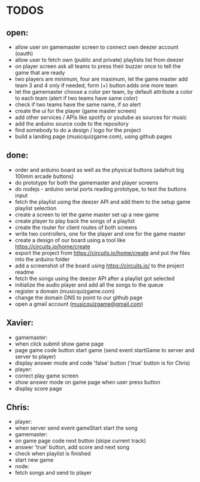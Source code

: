# TODOS

## open:


* allow user on gamemaster screen to connect own deezer account (oauth)
* allow user to fetch own (public and private) playlists list from deezer
* on player screen ask all teams to press their buzzer once to tell the game that are ready
* two players are minimum, four are maximum, let the game master add team 3 and 4 only if needed, form (+) button adds one more team
* let the gamemaster choose a color per team, by default attribute a color to each team (alert if two teams have same color)
* check if two teams have the same name, if so alert
* create the ui for the player (game master screen)
* add other services / APIs like spotify or youtube as sources for music
* add the arduino source code to the repository
* find somebody to do a design / logo for the project
* build a landing page (musicquizgame.com), using github pages

## done:

* order and arduino board as well as the physical buttons (adafruit big 100mm arcade buttons)
* do prototype for both the gamemaster and player screens
* do nodejs - arduino serial ports reading prototype, to test the buttons input
* fetch the playlist using the deezer API and add them to the setup game playlist selection
* create a screen to let the game master set up a new game
* create player to play back the songs of a playlist
* create the router for client routes of both screens
* write two controllers, one for the player and one for the game master
* create a design of our board using a tool like https://circuits.io/home/create
* export the project from https://circuits.io/home/create and put the files into the arduino folder
* add a screenshot of the board using https://circuits.io/ to the project readme
* fetch the songs using the deezer API after a playlist got selected
* initialize the audio player and add all the songs to the queue
* register a domain (musicquizgame.com)
* change the domain DNS to point to our github page
* open a gmail account (musicquizgame@gmail.com)

## Xavier:
* gamemaster: 
 * when click submit show game page
 * page game code button start game (send event startGame to server and server to player)
 * display answer mode and code 'false' button ('true' button is for Chris)
* player: 
 * correct play game screen
 * show answer mode on game page when user press button
 * display score page

## Chris:
* player:
 * when server send event gameStart start the song
* gamemaster:
 * on game page code next button (skipe current track)
 * answer 'true' button, add score and next song
 * check when playlist is finished
 * start new game
* node:
 * fetch songs and send to player

